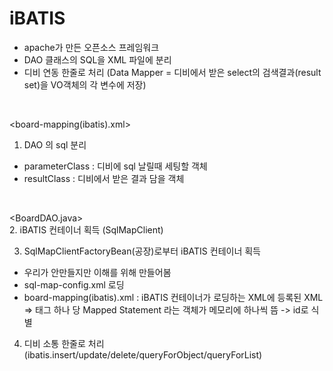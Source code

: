 # iBATIS

- apache가 만든 오픈소스 프레임워크  
- DAO 클래스의 SQL을 XML 파일에 분리  
- 디비 연동 한줄로 처리 (Data Mapper  =  디비에서 받은 select의 검색결과(result set)을 VO객체의 각 변수에 저장)

<br>

<board-mapping(ibatis).xml>  
1. DAO 의 sql 분리  
- parameterClass : 디비에 sql 날릴때 세팅할 객체  
- resultClass : 디비에서 받은 결과 담을 객체 

<br>

<BoardDAO.java>  
2. iBATIS 컨테이너 획득 (SqlMapClient)  

3. SqlMapClientFactoryBean(공장)로부터 iBATIS 컨테이너 획득  
- 우리가 안만들지만 이해를 위해 만들어봄  
- sql-map-config.xml 로딩  
- board-mapping(ibatis).xml  : iBATIS 컨테이너가 로딩하는 XML에 등록된 XML  
 =>  태그 하나 당 Mapped Statement 라는 객체가 메모리에 하나씩 뜸 -> id로 식별  

4. 디비 소통 한줄로 처리 (ibatis.insert/update/delete/queryForObject/queryForList)
